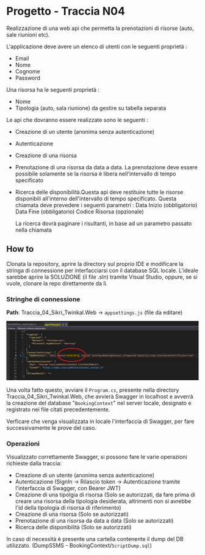 # Progetto -  Traccia N04 

Realizzazione di una web api che permetta la prenotazioni di risorse (auto, sale riunioni etc).

L'applicazione deve avere un elenco di utenti con le seguenti proprietà :
- Email
- Nome 
- Cognome
- Password

Una risorsa ha le seguenti proprietà :
- Nome
- Tipologia (auto, sala riunione) da gestire su tabella separata


Le api che dovranno essere realizzate sono le seguenti :
 - Creazione di un utente (anonima senza autenticazione)
 - Autenticazione
 - Creazione di una risorsa
 - Prenotazione di una risorsa da data a data. La prenotazione deve essere possibile solamente se la risorsa è libera nell'intervallo di tempo specificato

 - Ricerca delle disponibilità.Questa api deve restituire tutte le risorse disponibili all'interno dell'intervallo di tempo specificato.
   Questa chiamata deve prevedere i seguenti parametri :
   Data Inizio (obbligatorio)
   Data Fine (obbligatorio)
   Codice Risorsa (opzionale)
   
   La ricerca dovrà paginare i risultanti, in base ad un parametro passato nella chiamata

## How to
 Clonata la repository, aprire la directory sul proprio IDE e modificare la stringa di connessione per interfacciarsi con il database SQL locale. L'ideale sarebbe aprire la SOLUZIONE (il file .sln) tramite Visual Studio, oppure, se si vuole, clonare la repo direttamente da lì.

 ### Stringhe di connessione  
  **Path**: Traccia_04_Sikri_Twinkal.Web -> `appsettings.js` (file da editare)
  
  ![](Immagini/p2.png)

 Una volta fatto questo, avviare il `Program.cs`, presente nella directory Traccia_04_Sikri_Twinkal.Web, che avvierà Swagger in localhost e avverrà la creazione del database "`BookingContext`" nel server locale, designato e registrato nei file citati precedentemente. 
 
 Verficare che venga visualizzata in locale l'interfaccia di Swagger, per fare successivamente le prove del caso.

 ### Operazioni                                                             
  Visualizzato correttamente Swagger, si possono fare le varie operazioni richieste dalla traccia:
  - Creazione di un utente (anonima senza autenticazione)
  - Autenticazione (SignIn -> Rilascio token -> Autenticazione tramite l'interfaccia di Swagger, con Bearer JWT)
  - Creazione di una tipolgia di risorsa (Solo se autorizzati, da fare prima di creare una risorsa della tipologia desiderata, altrimenti non si avrebbe l'id della tipologia di risorsa di riferimento)
  - Creazione di una risorsa (Solo se autorizzati)
  - Prenotazione di una risorsa da data a data (Solo se autorizzati)
  - Ricerca delle disponibilità (Solo se autorizzati)

In caso di necessità è presente una cartella contenente il dump del DB utilizzato. (DumpSSMS - BookingContext/`ScriptDump.sql`)


 
